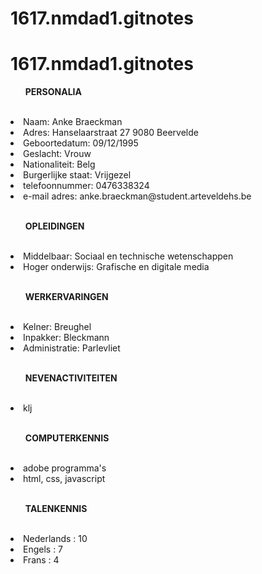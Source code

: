 # 1617.nmdad1.gitnotes
# 1617.nmdad1.gitnotes

<ul><b>PERSONALIA</b></ul><br>
<li>Naam: Anke Braeckman</li> 
<li>Adres: Hanselaarstraat 27 9080 Beervelde </li>
<li>Geboortedatum: 09/12/1995</li>
<li>Geslacht: Vrouw</li>
<li>Nationaliteit: Belg</li>
<li>Burgerlijke staat: Vrijgezel</li>
<li>telefoonnummer: 0476338324</li>
<li>e-mail adres: anke.braeckman@student.arteveldehs.be</li>
<br>

<ul><b>OPLEIDINGEN</b></ul><br>
<li>Middelbaar: Sociaal en technische wetenschappen</li>
<li>Hoger onderwijs: Grafische en digitale media</li>
<br>

<ul><b>WERKERVARINGEN</b></ul><br>
<li>Kelner: Breughel</li>
<li>Inpakker: Bleckmann</li>
<li>Administratie: Parlevliet</li>
<br>

<ul><b>NEVENACTIVITEITEN</b></ul><br>
<li>klj</li>
<br>

<ul><b>COMPUTERKENNIS</b></ul><br>
<li>adobe programma's</li>
<li>html, css, javascript</li>
<br>

<ul><b>TALENKENNIS</b></ul><br>
<li>Nederlands : 10</li>
<li>Engels : 7</li>
<li>Frans : 4</li>